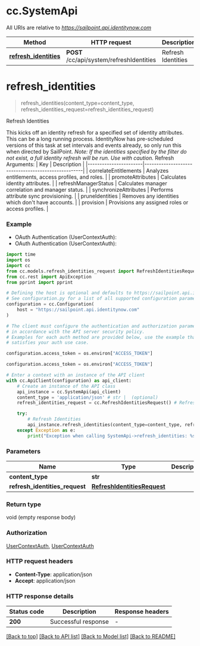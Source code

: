 # cc.SystemApi

All URIs are relative to *https://sailpoint.api.identitynow.com*

Method | HTTP request | Description
------------- | ------------- | -------------
[**refresh_identities**](SystemApi.md#refresh_identities) | **POST** /cc/api/system/refreshIdentities | Refresh Identities


# **refresh_identities**
> refresh_identities(content_type=content_type, refresh_identities_request=refresh_identities_request)

Refresh Identities

This kicks off an identity refresh for a specified set of identity attributes.  This can be a long running process.  IdentityNow has pre-scheduled versions of this task at set intervals and events already, so only run this when directed by SailPoint.  _Note: If the identities specified by the filter do not exist, a full identity refresh will be run.  Use with caution._  Refresh Arguments:  | Key                   | Description                                        | |-----------------------|----------------------------------------------------| | correlateEntitlements | Analyzes entitlements, access profiles, and roles. | | promoteAttributes     | Calculates identity attributes.                    | | refreshManagerStatus  | Calculates manager correlation and manager status. | | synchronizeAttributes | Performs attribute sync provisioning.              | | pruneIdentities       | Removes any identities which don't have accounts.  | | provision             | Provisions any assigned roles or access profiles.  |

### Example

* OAuth Authentication (UserContextAuth):
* OAuth Authentication (UserContextAuth):
```python
import time
import os
import cc
from cc.models.refresh_identities_request import RefreshIdentitiesRequest
from cc.rest import ApiException
from pprint import pprint

# Defining the host is optional and defaults to https://sailpoint.api.identitynow.com
# See configuration.py for a list of all supported configuration parameters.
configuration = cc.Configuration(
    host = "https://sailpoint.api.identitynow.com"
)

# The client must configure the authentication and authorization parameters
# in accordance with the API server security policy.
# Examples for each auth method are provided below, use the example that
# satisfies your auth use case.

configuration.access_token = os.environ["ACCESS_TOKEN"]

configuration.access_token = os.environ["ACCESS_TOKEN"]

# Enter a context with an instance of the API client
with cc.ApiClient(configuration) as api_client:
    # Create an instance of the API class
    api_instance = cc.SystemApi(api_client)
    content_type = 'application/json' # str |  (optional)
    refresh_identities_request = cc.RefreshIdentitiesRequest() # RefreshIdentitiesRequest |  (optional)

    try:
        # Refresh Identities
        api_instance.refresh_identities(content_type=content_type, refresh_identities_request=refresh_identities_request)
    except Exception as e:
        print("Exception when calling SystemApi->refresh_identities: %s\n" % e)
```



### Parameters

Name | Type | Description  | Notes
------------- | ------------- | ------------- | -------------
 **content_type** | **str**|  | [optional] 
 **refresh_identities_request** | [**RefreshIdentitiesRequest**](RefreshIdentitiesRequest.md)|  | [optional] 

### Return type

void (empty response body)

### Authorization

[UserContextAuth](../README.md#UserContextAuth), [UserContextAuth](../README.md#UserContextAuth)

### HTTP request headers

 - **Content-Type**: application/json
 - **Accept**: application/json

### HTTP response details
| Status code | Description | Response headers |
|-------------|-------------|------------------|
**200** | Successful response |  -  |

[[Back to top]](#) [[Back to API list]](../README.md#documentation-for-api-endpoints) [[Back to Model list]](../README.md#documentation-for-models) [[Back to README]](../README.md)

